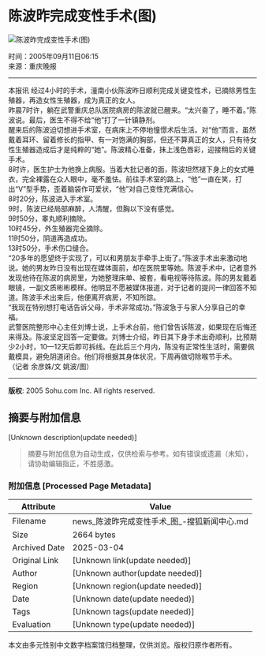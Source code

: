 # 陈波昨完成变性手术(图)

![陈波昨完成变性手术(图)](https://photocdn.sohu.com/20050911/Img226924765.jpg)

时间：2005年09月11日06:15  
来源：重庆晚报  

---

本报讯 经过4小时的手术，潼南小伙陈波昨日顺利完成关键变性术，已摘除男性生殖器，再造女性生殖器，成为真正的女人。  
昨晨7时许，躺在武警重庆总队医院病房的陈波就已醒来。“太兴奋了，睡不着。”陈波说。最后，医生不得不给“他”打了一针镇静剂。  
醒来后的陈波迫切想进手术室，在病床上不停地憧憬术后生活。对“他”而言，虽然戴着耳环、留着修长的指甲、有一对饱满的胸部，但还不算真正的女人，只有待女性生殖器造成后才是纯粹的“她”。陈波精心准备，抹上浅色唇彩，迎接稍后的关键手术。  
8时许，医生护士为他换上病服。当着大批记者的面，陈波坦然褪下身上的女式睡衣，完全裸露在众人眼中，毫不羞怯。前往手术室的路上，“他”一直在笑，打出“V”型手势，歪着脑袋作可爱状，“他”对自己变性充满信心。  
8时20分，陈波进入手术室。  
9时，陈波已经局部麻醉，人清醒，但胸以下没有感觉。  
9时50分，睾丸顺利摘除。  
10时45分，外生殖器完全摘除。  
11时50分，阴道再造成功。  
13时50分，手术伤口缝合。  
“20多年的愿望终于实现了，可以和男朋友手牵手上街了。”陈波手术出来激动地说。她的男友昨日没有出现在媒体面前，却在医院里等她。陈波手术中，记者意外发现他待在陈波的病房里，为她整理床单、被套，看电视等待陈波。陈的男友戴着眼镜，一副文质彬彬模样。他明显不愿被媒体报道，对于记者的提问一律回答不知道。陈波手术出来后，他便离开病房，不知所踪。  
“我现在特别想打电话告诉父母，手术非常成功。”陈波急于与家人分享自己的幸福。  
武警医院整形中心主任刘博士说，上手术台前，他们曾告诉陈波，如果现在后悔还来得及。陈波坚定回答一定要做。刘博士介绍，昨日其下身手术出奇顺利，比预期少2小时，10—12天后即可拆线。在此后三个月内，陈没有正常性生活时，需要佩戴模具，避免阴道闭合。他们将根据其身体状况，下周再做切除喉节手术。  
（记者 余彦姝/文 姚波/图）  

--- 
**版权**: 2005 Sohu.com Inc. All rights reserved.
<!-- tcd_original_link http://news.sohu.com/20050911/n226924764.shtml -->


## 摘要与附加信息

<!-- tcd_abstract -->
[Unknown description(update needed)]
<!-- tcd_abstract_end -->

> 摘要与附加信息为自动生成，仅供检索与参考。如有错误或遗漏（未知），请协助编辑指正，不胜感激。

### 附加信息 [Processed Page Metadata]

| Attribute       | Value                                  |
|-----------------|----------------------------------------|
| Filename        | news_陈波昨完成变性手术_图_-搜狐新闻中心.md                             |
| Size            | 2664 bytes                           |
| Archived Date   | 2025-03-04                             |
| Original Link   | [Unknown link(update needed)]                       |
| Author          | [Unknown author(update needed)]                               |
| Region          | [Unknown region(update needed)]                               |
| Date            | [Unknown date(update needed)]                                 |
| Tags            | [Unknown tags(update needed)]                                 |
| Evaluation            | [Unknown type(update needed)]                                 |
<!-- tcd_table_end -->

本文由多元性别中文数字档案馆归档整理，仅供浏览。版权归原作者所有。
